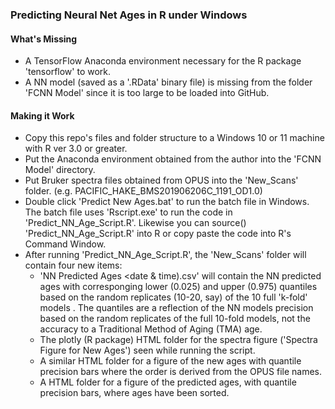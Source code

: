 <h3 >Predicting Neural Net Ages in R under Windows </h3>

<h4> What's Missing </h4>
  
- A TensorFlow Anaconda environment necessary for the R package 'tensorflow' to work. 
- A NN model (saved as a '.RData' binary file) is missing from the folder 'FCNN Model' since it is too large to be loaded into GitHub.
  
<h4> Making it Work </h4>

- Copy this repo's files and folder structure to a Windows 10 or 11 machine with R ver 3.0 or greater.
- Put the Anaconda environment obtained from the author into the 'FCNN Model' directory.
- Put Bruker spectra files obtained from OPUS into the 'New_Scans' folder. (e.g. PACIFIC_HAKE_BMS201906206C_1191_OD1.0)
- Double click 'Predict New Ages.bat' to run the batch file in Windows. The batch file uses 'Rscript.exe' to run the code in 'Predict_NN_Age_Script.R'. Likewise you can source() 'Predict_NN_Age_Script.R' into R or copy paste the code into R's Command Window.
- After running 'Predict_NN_Age_Script.R', the 'New_Scans' folder will contain four new items:
  - 'NN Predicted Ages <date & time).csv' will contain the NN predicted ages with corresponging lower (0.025) and upper (0.975) quantiles based on the random replicates (10-20, say) of the 10 full 'k-fold' models . The quantiles are a reflection of the NN models precision based on the random replicates of the full 10-fold models, not the accuracy to a Traditional Method of Aging (TMA) age.
  - The plotly (R package) HTML folder for the spectra figure ('Spectra Figure for New Ages') seen while running the script.
  - A similar HTML folder for a figure of the new ages with quantile precision bars where the order is derived from the OPUS file names.
  - A HTML folder for a figure of the predicted ages, with quantile precision bars, where ages have been sorted.
